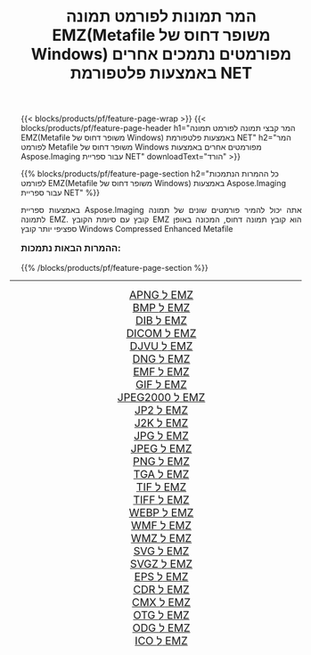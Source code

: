 ﻿---
title: המר תמונות לפורמט תמונה EMZ(Metafile משופר דחוס של Windows) מפורמטים נתמכים אחרים באמצעות פלטפורמת NET 
weight: 3920
url: /he/net/conversion/to/emz/ 
lang: he
langdirlevel: 2
locales: zh-hans,ja,it,ru,de,es,fr,nl,id,lt,pl,pt,vi,tr,ko,zh-hant,ar,hi,th,sv,cs,uk,he
description: באמצעות Aspose.Imaging עבור ספריית NET קל להמיר ל-EMZ(Metafile משופר דחוס של Windows) מפורמטי תמונה נתמכים אחרים
---

{{< blocks/products/pf/feature-page-wrap >}}
{{< blocks/products/pf/feature-page-header h1="המר קבצי תמונה לפורמט תמונה EMZ(Metafile משופר דחוס של Windows) באמצעות פלטפורמת NET" h2="המר לפורמט Metafile משופר דחוס של Windows מפורמטים אחרים באמצעות Aspose.Imaging עבור ספריית NET" downloadText="הורד" >}}


{{% blocks/products/pf/feature-page-section  h2="כל ההמרות הנתמכות לפורמט EMZ(Metafile משופר דחוס של Windows) באמצעות Aspose.Imaging עבור ספריית NET" %}}
<p align=justify>באמצעות ספריית Aspose.Imaging אתה יכול להמיר פורמטים שונים של תמונה לתמונה EMZ. קובץ עם סיומת הקובץ EMZ הוא קובץ תמונה דחוס, המכונה באופן ספציפי יותר קובץ Windows Compressed Enhanced Metafile</p>
<h3 style="margin-top:16px;">
ההמרות הבאות נתמכות:
</h3>
{{% /blocks/products/pf/feature-page-section %}}
<div class="container-fluid productfamilypage bg-gray">
    <div class="convertypes bg-gray agp-content section">
        <div class="container">
		<hr style="margin-left:-20px;"/>
		<div class="row other-converters" style="gap: 10px;font-size: 19px;text-align:center;">
		    <div class='col-md-3 other-converter remove-lp remove-rp'><a href="/imaging/he/net/conversion/apng-to-emz/" style="padding:15px;">APNG ל EMZ</a></div>
<div class='col-md-3 other-converter remove-lp remove-rp'><a href="/imaging/he/net/conversion/bmp-to-emz/" style="padding:15px;">BMP ל EMZ</a></div>
<div class='col-md-3 other-converter remove-lp remove-rp'><a href="/imaging/he/net/conversion/dib-to-emz/" style="padding:15px;">DIB ל EMZ</a></div>
<div class='col-md-3 other-converter remove-lp remove-rp'><a href="/imaging/he/net/conversion/dicom-to-emz/" style="padding:15px;">DICOM ל EMZ</a></div>
<div class='col-md-3 other-converter remove-lp remove-rp'><a href="/imaging/he/net/conversion/djvu-to-emz/" style="padding:15px;">DJVU ל EMZ</a></div>
<div class='col-md-3 other-converter remove-lp remove-rp'><a href="/imaging/he/net/conversion/dng-to-emz/" style="padding:15px;">DNG ל EMZ</a></div>
<div class='col-md-3 other-converter remove-lp remove-rp'><a href="/imaging/he/net/conversion/emf-to-emz/" style="padding:15px;">EMF ל EMZ</a></div>
<div class='col-md-3 other-converter remove-lp remove-rp'><a href="/imaging/he/net/conversion/gif-to-emz/" style="padding:15px;">GIF ל EMZ</a></div>
<div class='col-md-3 other-converter remove-lp remove-rp'><a href="/imaging/he/net/conversion/jpeg2000-to-emz/" style="padding:15px;">JPEG2000 ל EMZ</a></div>
<div class='col-md-3 other-converter remove-lp remove-rp'><a href="/imaging/he/net/conversion/jp2-to-emz/" style="padding:15px;">JP2 ל EMZ</a></div>
<div class='col-md-3 other-converter remove-lp remove-rp'><a href="/imaging/he/net/conversion/j2k-to-emz/" style="padding:15px;">J2K ל EMZ</a></div>
<div class='col-md-3 other-converter remove-lp remove-rp'><a href="/imaging/he/net/conversion/jpg-to-emz/" style="padding:15px;">JPG ל EMZ</a></div>
<div class='col-md-3 other-converter remove-lp remove-rp'><a href="/imaging/he/net/conversion/jpeg-to-emz/" style="padding:15px;">JPEG ל EMZ</a></div>
<div class='col-md-3 other-converter remove-lp remove-rp'><a href="/imaging/he/net/conversion/png-to-emz/" style="padding:15px;">PNG ל EMZ</a></div>
<div class='col-md-3 other-converter remove-lp remove-rp'><a href="/imaging/he/net/conversion/tga-to-emz/" style="padding:15px;">TGA ל EMZ</a></div>
<div class='col-md-3 other-converter remove-lp remove-rp'><a href="/imaging/he/net/conversion/tif-to-emz/" style="padding:15px;">TIF ל EMZ</a></div>
<div class='col-md-3 other-converter remove-lp remove-rp'><a href="/imaging/he/net/conversion/tiff-to-emz/" style="padding:15px;">TIFF ל EMZ</a></div>
<div class='col-md-3 other-converter remove-lp remove-rp'><a href="/imaging/he/net/conversion/webp-to-emz/" style="padding:15px;">WEBP ל EMZ</a></div>
<div class='col-md-3 other-converter remove-lp remove-rp'><a href="/imaging/he/net/conversion/wmf-to-emz/" style="padding:15px;">WMF ל EMZ</a></div>
<div class='col-md-3 other-converter remove-lp remove-rp'><a href="/imaging/he/net/conversion/wmz-to-emz/" style="padding:15px;">WMZ ל EMZ</a></div>
<div class='col-md-3 other-converter remove-lp remove-rp'><a href="/imaging/he/net/conversion/svg-to-emz/" style="padding:15px;">SVG ל EMZ</a></div>
<div class='col-md-3 other-converter remove-lp remove-rp'><a href="/imaging/he/net/conversion/svgz-to-emz/" style="padding:15px;">SVGZ ל EMZ</a></div>
<div class='col-md-3 other-converter remove-lp remove-rp'><a href="/imaging/he/net/conversion/eps-to-emz/" style="padding:15px;">EPS ל EMZ</a></div>
<div class='col-md-3 other-converter remove-lp remove-rp'><a href="/imaging/he/net/conversion/cdr-to-emz/" style="padding:15px;">CDR ל EMZ</a></div>
<div class='col-md-3 other-converter remove-lp remove-rp'><a href="/imaging/he/net/conversion/cmx-to-emz/" style="padding:15px;">CMX ל EMZ</a></div>
<div class='col-md-3 other-converter remove-lp remove-rp'><a href="/imaging/he/net/conversion/otg-to-emz/" style="padding:15px;">OTG ל EMZ</a></div>
<div class='col-md-3 other-converter remove-lp remove-rp'><a href="/imaging/he/net/conversion/odg-to-emz/" style="padding:15px;">ODG ל EMZ</a></div>
<div class='col-md-3 other-converter remove-lp remove-rp'><a href="/imaging/he/net/conversion/ico-to-emz/" style="padding:15px;">ICO ל EMZ</a></div>
                </div>
        </div>
    </div>
</div>
<br/>

